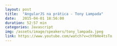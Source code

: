 ```yaml
---
layout: post
title:  "AngularJS na prática - Tony Lampada"
date:   2015-04-01 18:56:00
duration: 52:57 min
categories: Javascript
img: /assets/image/speakers/tony_lampada.jpeg
link: https://www.youtube.com/watch?v=chYbHe4tsTo
---
```

